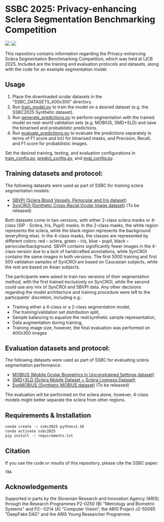 # SSBC 2025: Privacy-enhancing Sclera Segmentation Benchmarking Competition

<a href='TODO'><img src='https://img.shields.io/badge/Paper-arXiv-red'></a>
<a href='https://ijcb2025.ieee-biometrics.org/competitions/'><img src='https://img.shields.io/badge/Competition_at-IJCB_2025-blue'></a>

This repository contains information regarding the Privacy-enhancing Sclera Segmentation Benchmarking Competition, which was held at IJCB 2025.
Included are the training and evaluation protocols and datasets, along with the code for an example segmentation model. 
  
## Usage 
1. Place the downloaded ocular datasets in the "SSBC_DATASETS_400x300" directory.  
2. Run [train_model.py](https://github.com/dariant/SSBC2025_Segmentation/blob/main/train_model.py) to train the model on a desired dataset (e.g. the SSBC2025 Synthetic dataset).
3. Run [generate_predictions.py](https://github.com/dariant/SSBC2025_Segmentation/blob/main/generate_predictions.py) to perform segmentation with the trained model on real-world validation sets (e.g. MOBIUS, SMD+SLD) and save the binarised and probabilstic predictions. 
4. Run [evaluate_predictions.py](https://github.com/dariant/SSBC2025_Segmentation/blob/main/evaluate_predictions.py) to evaluate the predictions separately in terms of F1 score and IoU for binarised masks, and Precision, Recall, and F1 score for probabilistic images. 

Set the desired training, testing, and evaluation configurations in [train_config.py](https://github.com/dariant/SSBC2025_Segmentation/blob/main/configs/train_config.py), [predict_config.py](https://github.com/dariant/SSBC2025_Segmentation/blob/main/configs/predict_config.py), and [eval_config.py](https://github.com/dariant/SSBC2025_Segmentation/blob/main/configs/eval_config.py).

## Training datasets and protocol:
The following datasets were used as part of SSBC for training sclera segmentation models: 
- [SBVPI (Sclera Blood Vessels, Periocular and Iris dataset)](https://sclera.fri.uni-lj.si/datasets.html)  
- [SynCROI (Synthetic Cross-Racial Ocular Image dataset)](https://sclera.fri.uni-lj.si/datasets.html) (To be released)

Both datasets come in two versions, with either 2-class sclera masks or 4-class (SIP - Sclera, Iris, Pupil) masks. In the 2-class masks, the white region represents the sclera, while the black region represents the background (everything else). In the 4-class masks, the classes are represented by different colors: red – sclera, green – iris, blue – pupil, black – periocular/background. SBVPI contains significantly fewer images in the 4-class version due to a lack of handcrafted annotations, while SynCROI contains the same images in both versions. The first 5000 training and first 500 validation samples of SynCROI are based on Caucasian subjects, while the rest are based on Asian subjects.

The participants were asked to train two versions of their segmentation method, with the first trained exclusively on SynCROI, while the second could use any mix of SynCROI and SBVPI data. Any other decisions regarding the model architecture and training procedure were left to the participants’ discretion, including e.g.:
- Training either a 4-class or a 2-class segmentation model,
- The training/validation set distribution split,
- Sample balancing to equalize the real/synthetic sample representation,
- Data augmentation during training,
- Training image size, however, the final evaluation was performed on 400x300 images


## Evaluation datasets and protocol:
The following datasets were used as part of SSBC for evaluating sclera segmentation performance: 
- [MOBIUS (Mobile Ocular Biometrics In Unconstrained Settings dataset)](https://sclera.fri.uni-lj.si/datasets.html)
- [SMD+SLD (Sclera Mobile Dataset + Sclera Liveness Dataset)](https://sites.google.com/site/dasabhijit2048/datatsets)
- [SynMOBIUS (Synthetic MOBIUS dataset)](https://sclera.fri.uni-lj.si/datasets.html) (To be released)

The evaluation will be performed on the sclera alone, however, 4-class models might better separate the sclera from other regions.



## Requirements & Installation
```bash
conda create -n ssbc2025 python=3.10
conda activate ssbc2025
pip install -r requirements.txt
```

## Citation
If you use the code or results of this repository, please cite the SSBC paper:
```
TBA
```



## Acknowledgements

Supported in parts by the Slovenian Research and Innovation Agency (ARIS) through the Research Programmes P2-0250 (B) "Metrology and Biometric Systems" and P2--0214 (A) “Computer Vision”, the ARIS Project J2-50065 "DeepFake DAD" and the ARIS Young Researcher Programme.
